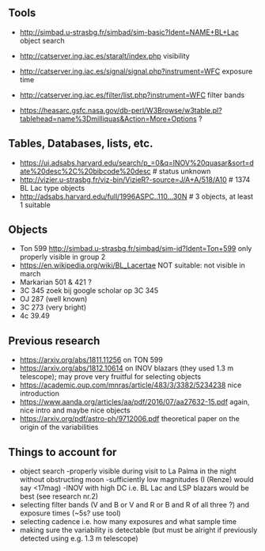 ## Tools
- http://simbad.u-strasbg.fr/simbad/sim-basic?Ident=NAME+BL+Lac object search
- http://catserver.ing.iac.es/staralt/index.php visibility
- http://catserver.ing.iac.es/signal/signal.php?instrument=WFC exposure time
- http://catserver.ing.iac.es/filter/list.php?instrument=WFC filter bands

- https://heasarc.gsfc.nasa.gov/db-perl/W3Browse/w3table.pl?tablehead=name%3Dmilliquas&Action=More+Options  ?

## Tables, Databases, lists, etc.
- https://ui.adsabs.harvard.edu/search/p_=0&q=INOV%20quasar&sort=date%20desc%2C%20bibcode%20desc # status unknown
- http://vizier.u-strasbg.fr/viz-bin/VizieR?-source=J/A+A/518/A10 # 1374 BL Lac type objects
- http://adsabs.harvard.edu/full/1996ASPC..110...30N # 3 objects, at least 1 suitable

## Objects
- Ton 599 http://simbad.u-strasbg.fr/simbad/sim-id?Ident=Ton+599 only properly visible in group 2
- https://en.wikipedia.org/wiki/BL_Lacertae NOT suitable: not visible in march
- Markarian 501 & 421 ?
- 3C 345 zoek bij google scholar op 3C 345
- OJ 287 (well known)
- 3C 273 (very bright)
- 4c 39.49

## Previous research
- https://arxiv.org/abs/1811.11256 on TON 599
- https://arxiv.org/abs/1812.10614 on INOV blazars (they used 1.3 m telescope); may prove very fruitful for selecting objects
- https://academic.oup.com/mnras/article/483/3/3382/5234238 nice introduction
- https://www.aanda.org/articles/aa/pdf/2016/07/aa27632-15.pdf again, nice intro and maybe nice objects
- https://arxiv.org/pdf/astro-ph/9712006.pdf theoretical paper on the origin of the variabilities

## Things to account for
- object search
    -properly visible during visit to La Palma in the night without obstructing moon
    -sufficiently low magnitudes (I (Renze) would say <17mag)
    -INOV with high DC i.e. BL Lac and LSP blazars would be best (see research nr.2)
- selecting filter bands (V and B or V and R or B and R of all three ?) and exposure times (~5s? use tool)
- selecting cadence i.e. how many exposures and what sample time
- making sure the variability is detectable (but must be alright if previously detected using e.g. 1.3 m telescope)
